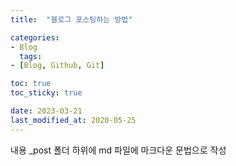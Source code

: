 ```yaml
---
title:  "블로그 포스팅하는 방법"

categories:
- Blog
  tags:
- [Blog, Github, Git]

toc: true
toc_sticky: true

date: 2023-03-21
last_modified_at: 2020-05-25
---
```

내용
_post 폴더 하위에 
md 파일에 마크다운 문법으로 작성
